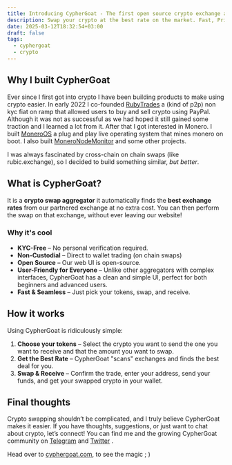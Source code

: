 ```yaml
---
title: Introducing CypherGoat - The first open source crypto exchange aggregator
description: Swap your crypto at the best rate on the market. Fast, Private, Open source!
date: 2025-03-12T18:32:54+03:00
draft: false
tags:
  - cyphergoat
  - crypto
---
```

## Why I built CypherGoat
Ever since I first got into crypto I have been building products to make using crypto easier. In early 2022 I co-founded [RubyTrades](https://dsc.gg/rubytrades) a (kind of p2p) non kyc fiat on ramp that allowed users to buy and sell crypto using PayPal. Although it was not as successful as we had hoped it still gained some traction and I learned a lot from it.
After that I got interested in Monero. I built [MoneroOS](https://github.com/4rkal/moneroos) a plug and play live operating system that mines monero on boot. I also built [MoneroNodeMonitor](https://github.com/4rkal/MoneroNodeMonitor) and some other projects.

I was always fascinated by cross-chain on chain swaps (like rubic.exchange), so I decided to build something similar, *but better*. 

## What is CypherGoat?
It is a **crypto swap aggregator** it automatically finds the **best exchange rates** from our partnered exchange at no extra cost. You can then perform the swap on that exchange, without ever leaving our website!

### Why it's cool
- **KYC-Free** – No personal verification required.
- **Non-Custodial** – Direct to wallet trading (on chain swaps)
- **Open Source** – Our web UI is open-source.
- **User-Friendly for Everyone** – Unlike other aggregators with complex interfaces, CypherGoat has a clean and simple UI, perfect for both beginners and advanced users.
- **Fast & Seamless** – Just pick your tokens, swap, and receive.

## How it works
Using CypherGoat is ridiculously simple: 
1. **Choose your tokens** – Select the crypto you want to send the one you want to receive and that the amount you want to swap. 
2. **Get the Best Rate** – CypherGoat "scans" exchanges and finds the best deal for you. 
3. **Swap & Receive** – Confirm the trade, enter your address, send your funds, and get your swapped crypto in your wallet.

## Final thoughts
Crypto swapping shouldn’t be complicated, and I truly believe CypherGoat makes it easier. If you have thoughts, suggestions, or just want to chat about crypto, let’s connect! You can find me and the growing CypherGoat community on [Telegram](https://t.me/cyphergoatcom) and [Twitter](https://x.com/cyphergoatcom) .

Head over to [cyphergoat.com](https://cyphergoat), to see the magic ; )

